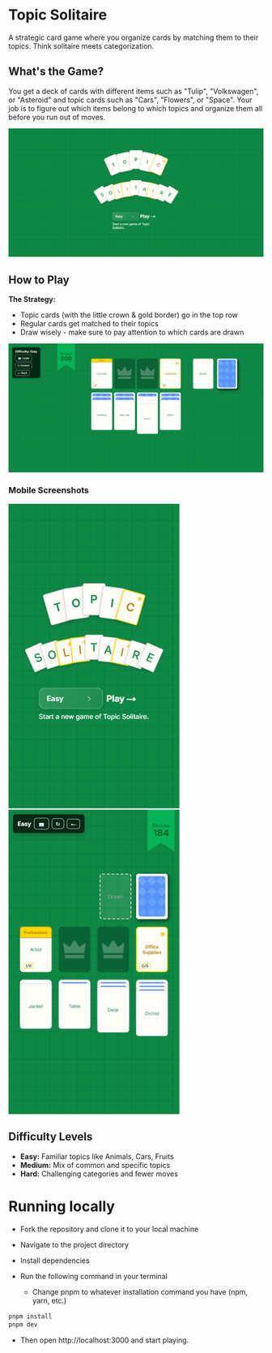 # Topic Solitaire

A strategic card game where you organize cards by matching them to their topics. Think solitaire meets categorization.

## What's the Game?

You get a deck of cards with different items such as "Tulip", "Volkswagen", or "Asteroid" and topic cards such as "Cars", "Flowers", or "Space". Your job is to figure out which items belong to which topics and organize them all before you run out of moves.

![Screenshot of the home page](./public/screenshot-desktop.png)

## How to Play

**The Strategy:**

- Topic cards (with the little crown & gold border) go in the top row
- Regular cards get matched to their topics
- Draw wisely - make sure to pay attention to which cards are drawn

![Screenshot of the game](./public/screenshot-desktop-game.png)

### Mobile Screenshots

![Screenshot of the home page on mobile](./public/screenshot-mobile.png)
![Screenshot of the game on mobile](./public/screenshot-mobile-game.png)

## Difficulty Levels

- **Easy:** Familiar topics like Animals, Cars, Fruits
- **Medium:** Mix of common and specific topics
- **Hard:** Challenging categories and fewer moves

# Running locally

- Fork the repository and clone it to your local machine
- Navigate to the project directory

- Install dependencies
- Run the following command in your terminal
  - Change pnpm to whatever installation command you have (npm, yarn, etc.)

```bash
pnpm install
pnpm dev
```

- Then open http://localhost:3000 and start playing.
